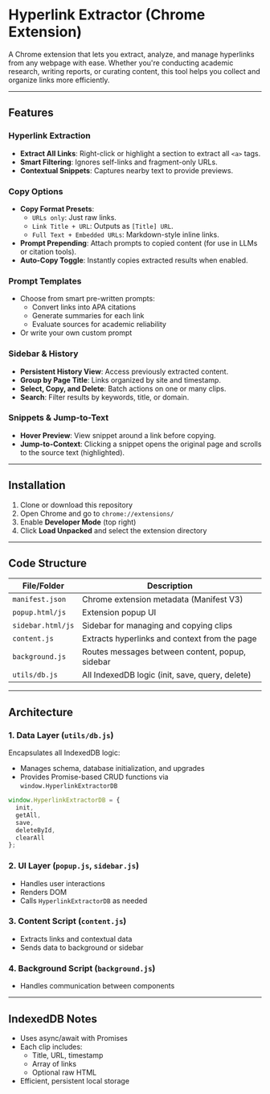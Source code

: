 # Hyperlink Extractor (Chrome Extension)

A Chrome extension that lets you extract, analyze, and manage hyperlinks from any webpage with ease. Whether you're conducting academic research, writing reports, or curating content, this tool helps you collect and organize links more efficiently.

---

## Features

### Hyperlink Extraction
- **Extract All Links**: Right-click or highlight a section to extract all `<a>` tags.
- **Smart Filtering**: Ignores self-links and fragment-only URLs.
- **Contextual Snippets**: Captures nearby text to provide previews.

### Copy Options
- **Copy Format Presets**:
  - `URLs only`: Just raw links.
  - `Link Title + URL`: Outputs as `[Title] URL`.
  - `Full Text + Embedded URLs`: Markdown-style inline links.
- **Prompt Prepending**: Attach prompts to copied content (for use in LLMs or citation tools).
- **Auto-Copy Toggle**: Instantly copies extracted results when enabled.

### Prompt Templates
- Choose from smart pre-written prompts:
  - Convert links into APA citations
  - Generate summaries for each link
  - Evaluate sources for academic reliability
- Or write your own custom prompt

### Sidebar & History
- **Persistent History View**: Access previously extracted content.
- **Group by Page Title**: Links organized by site and timestamp.
- **Select, Copy, and Delete**: Batch actions on one or many clips.
- **Search**: Filter results by keywords, title, or domain.

### Snippets & Jump-to-Text
- **Hover Preview**: View snippet around a link before copying.
- **Jump-to-Context**: Clicking a snippet opens the original page and scrolls to the source text (highlighted).

---

## Installation

1. Clone or download this repository
2. Open Chrome and go to `chrome://extensions/`
3. Enable **Developer Mode** (top right)
4. Click **Load Unpacked** and select the extension directory

---

## Code Structure

| File/Folder         | Description                                     |
|---------------------|-------------------------------------------------|
| `manifest.json`     | Chrome extension metadata (Manifest V3)         |
| `popup.html/js`     | Extension popup UI                              |
| `sidebar.html/js`   | Sidebar for managing and copying clips          |
| `content.js`        | Extracts hyperlinks and context from the page   |
| `background.js`     | Routes messages between content, popup, sidebar |
| `utils/db.js`       | All IndexedDB logic (init, save, query, delete) |

---

## Architecture

### 1. **Data Layer (`utils/db.js`)**
Encapsulates all IndexedDB logic:
- Manages schema, database initialization, and upgrades
- Provides Promise-based CRUD functions via `window.HyperlinkExtractorDB`

```js
window.HyperlinkExtractorDB = {
  init,
  getAll,
  save,
  deleteById,
  clearAll
};
```

### 2. **UI Layer (`popup.js`, `sidebar.js`)**
- Handles user interactions
- Renders DOM
- Calls `HyperlinkExtractorDB` as needed

### 3. **Content Script (`content.js`)**
- Extracts links and contextual data
- Sends data to background or sidebar

### 4. **Background Script (`background.js`)**
- Handles communication between components

---

## IndexedDB Notes

- Uses async/await with Promises
- Each clip includes:
  - Title, URL, timestamp
  - Array of links
  - Optional raw HTML
- Efficient, persistent local storage




